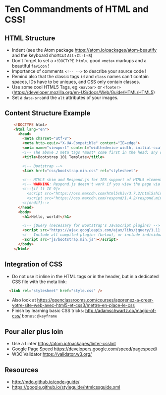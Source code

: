# Ten Commandments of HTML and CSS!

## HTML Structure

- Indent (see the Atom package <https://atom.io/packages/atom-beautify> and the keyboard shortcut `Alt`+`Ctrl`+`B`)
- Don't forget to set a `<!DOCTYPE html>`, good `<meta>` markups and a beautiful `favicon` !
- Importance of comments `<!-- -->` to describe your source code !
- Remind also that the classic tags `id` and `class` names can't contain spaces, IDs have to be uniques, and CSS only contain classes.
- Use some cool HTML5 Tags, eg `<navbar>` or `<footer>` (<https://developer.mozilla.org/en-US/docs/Web/Guide/HTML/HTML5>)
- Set a `data-src`and the `alt` attributes of your images.

## Content Structure Example

```html
    <!DOCTYPE html>
    <html lang="en">
      <head>
        <meta charset="utf-8">
        <meta http-equiv="X-UA-Compatible" content="IE=edge">
        <meta name="viewport" content="width=device-width, initial-scale=1">
        <!-- The above 3 meta tags *must* come first in the head; any other head content must come *after* these tags -->
        <title>Bootstrap 101 Template</title>

        <!-- Bootstrap -->
        <link href="css/bootstrap.min.css" rel="stylesheet">

        <!-- HTML5 shim and Respond.js for IE8 support of HTML5 elements and media queries -->
        <!-- WARNING: Respond.js doesn't work if you view the page via file:// -->
        <!--[if lt IE 9]>
          <script src="https://oss.maxcdn.com/html5shiv/3.7.2/html5shiv.min.js"></script>
          <script src="https://oss.maxcdn.com/respond/1.4.2/respond.min.js"></script>
        <![endif]-->
      </head>
      <body>
        <h1>Hello, world!</h1>

        <!-- jQuery (necessary for Bootstrap's JavaScript plugins) -->
        <script src="https://ajax.googleapis.com/ajax/libs/jquery/1.11.3/jquery.min.js"></script>
        <!-- Include all compiled plugins (below), or include individual files as needed -->
        <script src="js/bootstrap.min.js"></script>
      </body>
    </html>
```

## Integration of CSS

- Do not use it inline in the HTML tags or in the header, but in a dedicated CSS file with the meta link:
```html
  <link rel="stylesheet" href="style.css" />
```
- Also look at <https://openclassrooms.com/courses/apprenez-a-creer-votre-site-web-avec-html5-et-css3/mettre-en-place-le-css>
- Finish by learning basic CSS tricks: <http://adamschwartz.co/magic-of-css/> bonus: `@keyframe`

## Pour aller plus loin

- Use a Linter <https://atom.io/packages/linter-csslint>
- Google Page Speed <https://developers.google.com/speed/pagespeed/>
- W3C Validator <https://validator.w3.org/>

## Resources

- <http://mdo.github.io/code-guide/>
- <https://google.github.io/styleguide/htmlcssguide.xml>
